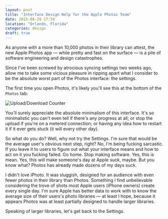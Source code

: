```yaml
---
layout: post
title: "Interface Design Help for the Apple Photos Team"
date: 2015-08-29 17:59
location: "Orlando, Florida"
categories: design
draft: true
---
```


As anyone with a more than 10,000 photos in their library can attest, the new
Apple Photos app — while pretty and fast on the surface — is a pile of software
engineering and design catastrophes.

Since I've been screwed by atrocious syncing settings two weeks ago, allow me to
take some vicious pleasure in ripping apart what I consider to be the absolute
worst part of the Photos interface: the settings.

The first time you open Photos, it's likely you'll see this at the bottom of the
`Photos` tab:

![Upload/Download Counter](/images/photos_upload_download_counter.png)

You'll surely appreciate the absolute minimalism of this interface. It's so
minimalistic you can't even tell if there's any progress at all; or stop the
upload if you're on a metered connection; or having any idea how to restart it
if it ever gets stuck (it will every other day).

So what do you do? Well, why not try the Settings. I'm sure that would be the
average user's obvious next step, right? No, I'm being fucking sarcastic. If you
leave it to users to figure out what your interface means and how to act on it
you fucking failed. Go home. Stop making software. Yes, this is mean. Yes, this
will make someone's day at Apple suck, maybe. But you know what? Photos has already
made dozens of my days suck.

I didn't love iPhoto. It was sluggish, designed for an audience with even fewer
photos in their library than Photos. Something I find unbelievable considering
the trove of shots most Apple users (iPhone owners) create every single day.
I'm sure Apple has better data to work with to know the average size of their
users's photo libraries — at least I hope, because it appears Photos was at least
partially designed to handle larger libraries.

Speaking of larger libraries, let's get back to the Settings.
